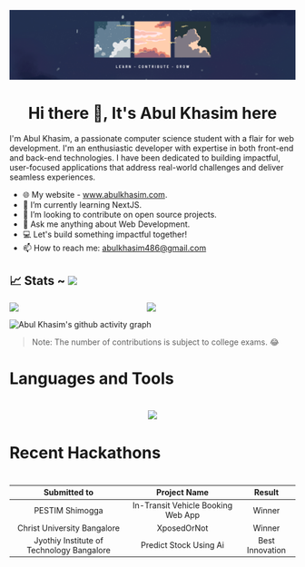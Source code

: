 ![banner](./assets/github_banner.png)

## <h1 align="center"> Hi there 👋, It's Abul Khasim here</h1>

I'm Abul Khasim, a passionate computer science student with a flair for web development. I'm an enthusiastic developer with expertise in both front-end and back-end technologies. I have been dedicated to building impactful, user-focused applications that address real-world challenges and deliver seamless experiences. 
<!-- cysec -->

- 🌐 My website - www.abulkhasim.com.
- 🌱 I’m currently learning NextJS.
- 👯 I’m looking to contribute on open source projects.
- 💬 Ask me anything about Web Development.
- 💻 Let's build something impactful together!
- 📫 How to reach me: abulkhasim486@gmail.com

## 📈 Stats ~ [![](https://visitcount.itsvg.in/api?id=abulKhasim&label=Profile%20Views&color=0&icon=0&pretty=true)](https://visitcount.itsvg.in)


<p align="center" style="display:flex; align-items: start;">
  <img width="48%"  src="https://github-readme-stats.vercel.app/api?username=abulKhasim&show_icons=true&theme=dark#gh-dark-mode-only" /> 

  <img width="48%"   src="https://github-readme-streak-stats.herokuapp.com?user=abulKhasim&theme=dark&border_radius=10&date_format=M%20j%5B%2C%20Y%5D" />
</p> 


![Abul Khasim's github activity graph](https://github-readme-activity-graph.vercel.app/graph?username=abulKhasim&theme=green)
> Note: The number of contributions is subject to college exams. 😂

## <h1>Languages and Tools<h1>
<p align="center">
  <a href="https://skillicons.dev">
   <img src="https://skillicons.dev/icons?i=js,ts,nextjs,react,redux,tailwind,postgres,tailwindcss,docker,cpp,vite,nodejs,html,css,git,mongodb,vim,figma,github,vscode&perline=14"/>
  </a>
</p>


## <h1>Recent Hackathons<h1>

Submitted to | Project Name | Result |
|:---:|:---:|:---:|
PESTIM Shimogga | In-Transit Vehicle Booking Web App | Winner |
Christ University Bangalore | XposedOrNot | Winner | 
Jyothiy Institute of Technology Bangalore | Predict Stock Using Ai | Best Innovation |
<!-- 
<p><img align="left" src="https://github-readme-stats.vercel.app/api/top-langs?username=abulkhasim&show_icons=true&locale=en&layout=compact" alt="abulkhasim" /></p>

<p>&nbsp;<img align="center" src="https://github-readme-stats.vercel.app/api?username=abulkhasim&show_icons=true&locale=en" alt="abulkhasim" /></p>

<p><img align="center" src="https://github-readme-streak-stats.herokuapp.com/?user=abulkhasim&" alt="abulkhasim" /></p> -->